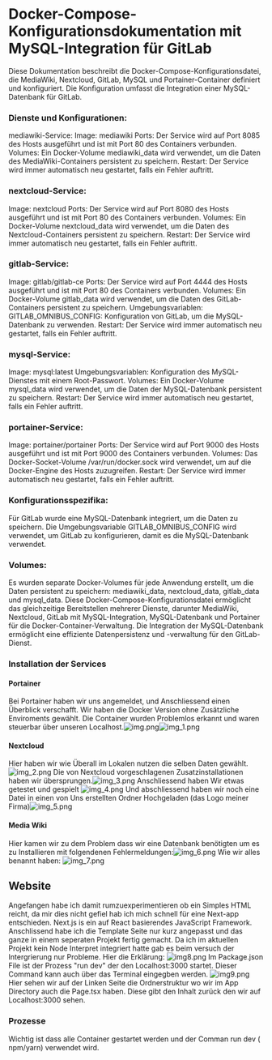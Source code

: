 # Docker-Compose-Konfigurationsdokumentation mit MySQL-Integration für GitLab
Diese Dokumentation beschreibt die Docker-Compose-Konfigurationsdatei, 
die MediaWiki, Nextcloud, GitLab, MySQL und Portainer-Container definiert und konfiguriert. 
Die Konfiguration umfasst die Integration einer MySQL-Datenbank für GitLab.

### Dienste und Konfigurationen:
mediawiki-Service:
Image: mediawiki
Ports: Der Service wird auf Port 8085 des Hosts ausgeführt und ist mit Port 80 des Containers verbunden.
Volumes: Ein Docker-Volume mediawiki_data wird verwendet, um die Daten des MediaWiki-Containers persistent zu speichern.
Restart: Der Service wird immer automatisch neu gestartet, falls ein Fehler auftritt.

### nextcloud-Service:
Image: nextcloud
Ports: Der Service wird auf Port 8080 des Hosts ausgeführt und ist mit Port 80 des Containers verbunden.
Volumes: Ein Docker-Volume nextcloud_data wird verwendet, um die Daten des Nextcloud-Containers persistent zu speichern.
Restart: Der Service wird immer automatisch neu gestartet, falls ein Fehler auftritt.

### gitlab-Service:
Image: gitlab/gitlab-ce
Ports: Der Service wird auf Port 4444 des Hosts ausgeführt und ist mit Port 80 des Containers verbunden.
Volumes: Ein Docker-Volume gitlab_data wird verwendet, um die Daten des GitLab-Containers persistent zu speichern.
Umgebungsvariablen:
GITLAB_OMNIBUS_CONFIG: Konfiguration von GitLab, um die MySQL-Datenbank zu verwenden.
Restart: Der Service wird immer automatisch neu gestartet, falls ein Fehler auftritt.

### mysql-Service:
Image: mysql:latest
Umgebungsvariablen: Konfiguration des MySQL-Dienstes mit einem Root-Passwort.
Volumes: Ein Docker-Volume mysql_data wird verwendet, um die Daten der MySQL-Datenbank persistent zu speichern.
Restart: Der Service wird immer automatisch neu gestartet, falls ein Fehler auftritt.

### portainer-Service:
Image: portainer/portainer
Ports: Der Service wird auf Port 9000 des Hosts ausgeführt und ist mit Port 9000 des Containers verbunden.
Volumes: Das Docker-Socket-Volume /var/run/docker.sock wird verwendet, um auf die Docker-Engine des Hosts zuzugreifen.
Restart: Der Service wird immer automatisch neu gestartet, falls ein Fehler auftritt.

### Konfigurationsspezifika:
Für GitLab wurde eine MySQL-Datenbank integriert, um die Daten zu speichern. Die Umgebungsvariable GITLAB_OMNIBUS_CONFIG wird verwendet, um GitLab zu konfigurieren, damit es die MySQL-Datenbank verwendet.

### Volumes:
Es wurden separate Docker-Volumes für jede Anwendung erstellt, um die Daten persistent zu speichern:
mediawiki_data, nextcloud_data, gitlab_data und mysql_data.
Diese Docker-Compose-Konfigurationsdatei ermöglicht das gleichzeitige Bereitstellen mehrerer Dienste, 
darunter MediaWiki, Nextcloud, GitLab mit MySQL-Integration, MySQL-Datenbank und Portainer für die Docker-Container-Verwaltung. 
Die Integration der MySQL-Datenbank ermöglicht eine effiziente Datenpersistenz und -verwaltung für den GitLab-Dienst.

### Installation der Services


#### Portainer
Bei Portainer haben wir uns angemeldet, und Anschliessend einen Überblick verschafft. 
Wir haben die Docker Version ohne Zusätzliche Enviroments gewählt. 
Die Container wurden Problemlos erkannt und waren steuerbar über unseren Localhost.![img.png](img.png)![img_1.png](img_1.png)

#### Nextcloud
Hier haben wir wie Überall im Lokalen nutzen die selben Daten gewählt.![img_2.png](img_2.png)
Die von Nextcloud vorgeschlagenen Zusatzinstallationen haben wir übersprungen.![img_3.png](img_3.png)
Anschliessend haben Wir etwas getestet und gespielt ![img_4.png](img_4.png)
Und abschliessend haben wir noch eine Datei in einen von Uns erstellten Ordner Hochgeladen (das Logo meiner Firma)![img_5.png](img_5.png) 

#### Media Wiki

Hier kamen wir zu dem Problem dass wir eine Datenbank benötigten um es zu Installieren mit folgendenen Fehlermeldungen:![img_6.png](img_6.png) 
Wie wir alles benannt haben: ![img_7.png](img_7.png)

## Website

Angefangen habe ich damit rumzuexperimentieren ob ein Simples HTML reicht, da mir dies nicht gefiel hab ich mich schnell für eine Next-app entschieden.
Next.js is ein auf React basierendes JavaScript Framework. Anschlissend habe ich die Template Seite nur kurz angepasst und das ganze in einem seperaten Projekt fertig gemacht. 
Da ich im aktuellen Projekt kein Node Interpret integriert hatte gab es beim versuch der Intergrierung nur Probleme. Hier die Erklärung:
![img8.png](img8.png)
Im Package.json File ist der Prozess "run dev" der den Localhost:3000 startet. 
Dieser Command kann auch über das Terminal eingegben werden. 
![img9.png](img9.png)
Hier sehen wir auf der Linken Seite die Ordnerstruktur wo wir im App Directory auch die Page.tsx haben. Diese gibt den Inhalt zurück den wir auf Localhost:3000 sehen. 


### Prozesse

Wichtig ist dass alle Container gestartet werden und der Comman run dev ( npm/yarn) verwendet wird. 